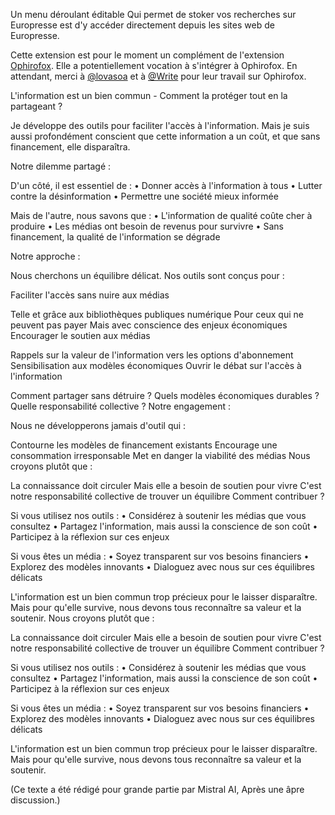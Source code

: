 Un menu déroulant éditable Qui permet de stoker vos recherches sur Europresse est d'y accéder directement depuis les sites web de Europresse.

Cette extension est pour le moment un complément de l'extension <a href="https://github.com/lovasoa/ophirofox">Ophirofox</a>.
Elle a potentiellement vocation à s'intégrer à Ophirofox.
En attendant, merci à <a href="https://github.com/lovasoa">@lovasoa</a> et à <a href="https://github.com/Write">@Write</a> pour leur travail sur Ophirofox.

L'information est un bien commun - Comment la protéger tout en la partageant ?

Je développe des outils pour faciliter l'accès à l'information. Mais je suis aussi profondément conscient que cette information a un coût, et que sans financement, elle disparaîtra.

Notre dilemme partagé :

D'un côté, il est essentiel de :
• Donner accès à l'information à tous
• Lutter contre la désinformation
• Permettre une société mieux informée

Mais de l'autre, nous savons que :
• L'information de qualité coûte cher à produire
• Les médias ont besoin de revenus pour survivre
• Sans financement, la qualité de l'information se dégrade

Notre approche :

Nous cherchons un équilibre délicat. Nos outils sont conçus pour :

Faciliter l'accès sans nuire aux médias

Telle et grâce aux bibliothèques publiques numérique
Pour ceux qui ne peuvent pas payer
Mais avec conscience des enjeux économiques
Encourager le soutien aux médias

Rappels sur la valeur de l'information
vers les options d'abonnement
Sensibilisation aux modèles économiques
Ouvrir le débat sur l'accès à l'information

Comment partager sans détruire ?
Quels modèles économiques durables ?
Quelle responsabilité collective ?
Notre engagement :

Nous ne développerons jamais d'outil qui :

Contourne les modèles de financement existants
Encourage une consommation irresponsable
Met en danger la viabilité des médias
Nous croyons plutôt que :

La connaissance doit circuler
Mais elle a besoin de soutien pour vivre
C'est notre responsabilité collective de trouver un équilibre
Comment contribuer ?

Si vous utilisez nos outils :
• Considérez à soutenir les médias que vous consultez
• Partagez l'information, mais aussi la conscience de son coût
• Participez à la réflexion sur ces enjeux

Si vous êtes un média :
• Soyez transparent sur vos besoins financiers
• Explorez des modèles innovants
• Dialoguez avec nous sur ces équilibres délicats

L'information est un bien commun trop précieux pour le laisser disparaître. Mais pour qu'elle survive, nous devons tous reconnaître sa valeur et la soutenir.
Nous croyons plutôt que :

La connaissance doit circuler
Mais elle a besoin de soutien pour vivre
C'est notre responsabilité collective de trouver un équilibre
Comment contribuer ?

Si vous utilisez nos outils :
• Considérez à soutenir les médias que vous consultez
• Partagez l'information, mais aussi la conscience de son coût
• Participez à la réflexion sur ces enjeux

Si vous êtes un média :
• Soyez transparent sur vos besoins financiers
• Explorez des modèles innovants
• Dialoguez avec nous sur ces équilibres délicats

L'information est un bien commun trop précieux pour le laisser disparaître. Mais pour qu'elle survive, nous devons tous reconnaître sa valeur et la soutenir.

(Ce texte a été rédigé pour grande partie par Mistral AI, Après une âpre discussion.)